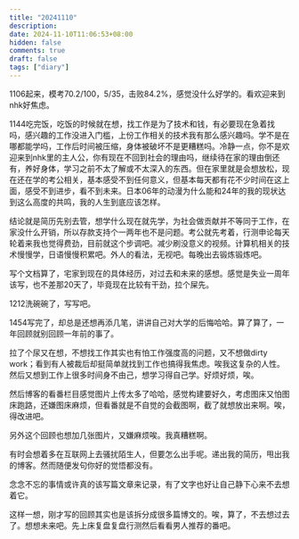```yaml
---
title: "20241110"
description: 
date: 2024-11-10T11:06:53+08:00
hidden: false
comments: true
draft: false
tags: ["diary"]
---
```

1106起来，模考70.2/100，5/35，击败84.2%，感觉没什么好学的。看欢迎来到nhk好焦虑。

1144吃完饭，吃饭的时候就在想，找工作是为了技术和钱，有必要现在急着找吗，感兴趣的工作没进入门槛，上份工作相关的技术我有那么感兴趣吗。学不是在哪都能学吗，工作后时间被压缩，身体被破坏不是更糟糕吗。冷静一点，你不是欢迎来到nhk里的主人公，你有现在不回到社会的理由吗，继续待在家的理由倒还有，养好身体，学习之前不太了解或不太深入的东西。但在家里就是会想放松，现在还在学的考公相关，基本感受不到任何意义，但基本每天都有花不少时间在这上面，感受不到进步，看不到未来。日本06年的动漫为什么能和24年的我的现状达到这么高度的共鸣，我的人生到底应该怎样。

结论就是简历先别去管，想学什么现在就先学，为社会做贡献并不等同于工作，在家没什么开销，所以存款支持个一两年也不是问题。考公就先考着，行测申论每天轮着来我也觉得费劲，目前就这个步调吧。减少刷没意义的视频。计算机相关的技术慢慢学，日语慢慢积累吧。外人的看法，无视吧。每晚出去锻炼锻炼吧。

写个文档算了，宅家到现在的具体经历，对过去和未来的感想。感觉是失业一周年该写，也不差那20天了，毕竟现在比较有干劲，拉个屎先。

1212洗碗碗了，写写吧。

1454写完了，却总是还想再添几笔，讲讲自己对大学的后悔哈哈。算了算了，一年回顾就别回顾一年前的事了。

拉了个尿又在想，不想找工作其实也有怕工作强度高的问题，又不想做dirty work；看到有人被裁后却挺简单就找到工作也搞得我焦虑。唉我这复杂的人性。然后又想到工作上很多时间身不由己，想学习得自己学。好烦好烦，唉。

然后博客的看番栏目感觉图片上传太多了哈哈，感觉构建要好久，考虑图床又怕图床跑路，还嫌图床麻烦，但看番就是不自觉的会截图啊，截了就想放出来啊。唉，得改进吧。

另外这个回顾也想加几张图片，又嫌麻烦唉。我真糟糕啊。

有时会想着多在互联网上去骚扰陌生人，但要怎么出手呢。递出我的简历，甩出我的博客。然而随便发句你好的觉悟都没有。

念念不忘的事情或许真的该写篇文章来记录，有了文字也好让自己静下心来不去想着它。

这样一想，刚才写的回顾其实也是该拆分成很多篇博文的。唉，算了，不去想过去了。想想未来吧。先上床复盘复盘行测然后看看男人推荐的番吧。
